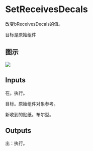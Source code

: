 # SetReceivesDecals

改变bReceivesDecals的值。

目标是原始组件

## 图示

![]($-20221218-20395722.png)

## Inputs

在。执行。

目标。原始组件对象参考。

新收到的贴纸。布尔型。  

## Outputs

出：执行。
